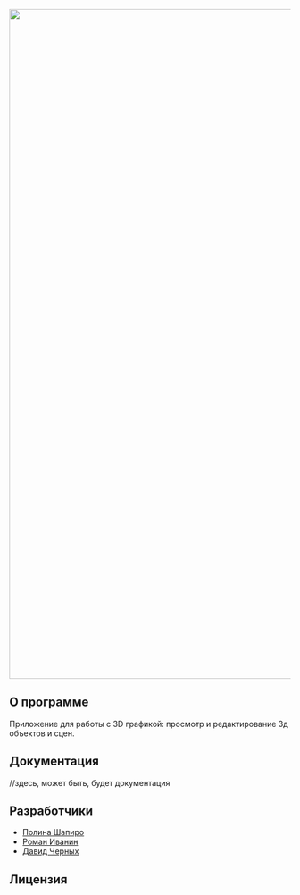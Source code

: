 <p align="center">
      <img src="https://i.ibb.co/PZgwNQB/logoza-ru-1.png" alt="project logo" width="1200">
</p>

## О программе

Приложение для работы с 3D графикой: просмотр и редактирование 3д объектов и сцен.

## Документация

//здесь, может быть, будет документация


## Разработчики

- [Полина Шапиро](https://github.com/shapiropoly)
- [Роман Иванин](https://github.com/rewqaz)
- [Давид Черных](https://github.com/vega2475)

## Лицензия
